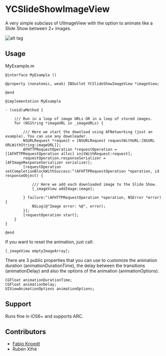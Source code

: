 YCSlideShowImageView
====================

A very simple subclass of UIImageView with the option to animate like a Slide Show between 2+ images.

![alt tag](http://www.zonanews.it/images/slideshow.gif)

Usage
------------

MyExample.m

	@interface MyExample ()

	@property (nonatomic, weak) IBOutlet YCSlideShowImageView *imageView;

	@end

	@implementation MyExample

	- (void)aMethod {

		/// Run in a loop of image URLs OR in a loop of stored images.
        for (NSString *imageURL in _imageURLs) {

        	/// Here we start the download using AFNetworking (just an example). You can use any downloader.
			NSURLRequest *request = [NSURLRequest requestWithURL:[NSURL URLWithString:imageURL]];
			AFHTTPRequestOperation *requestOperation = [[AFHTTPRequestOperation alloc] initWithRequest:request];
			requestOperation.responseSerializer = [AFImageResponseSerializer serializer];
			[requestOperation setCompletionBlockWithSuccess:^(AFHTTPRequestOperation *operation, id responseObject) {
			    
				/// Here we add each downloaded image to the Slide Show.
			    [_imageView addImage:image];

			} failure:^(AFHTTPRequestOperation *operation, NSError *error) {
			    NSLog(@"Image error: %@", error);
			}];
			[requestOperation start];
		}
	}

	@end

If you want to reset the animation, just call:

	[_imageView emptyImageArray];
	
There are 3 public properties that you can use to customize the animation duration (animationDurationTime), the delay between the transitions (animationDelay) and also the options of the animation (animationOptions).

	CGFloat animationDurationTime;
	CGFloat animationDelay;
	UIViewAnimationOptions animationOptions;
	

Support
------------	
	
Runs fine in iOS6+ and supports ARC.
	
Contributors
------------

* [Fabio Knoedt](https://github.com/fabioknoedt)
* Rubén Xifré
